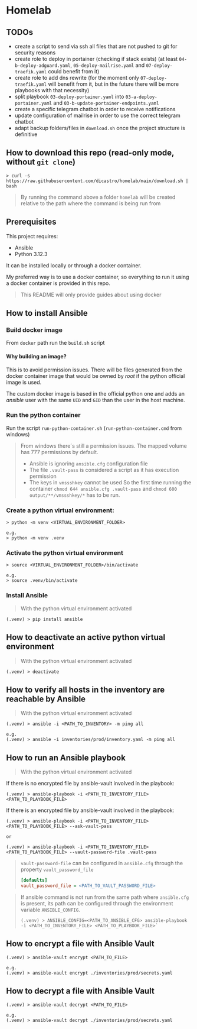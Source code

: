 # Homelab

## TODOs

- create a script to send via ssh all files that are not pushed to git for security reasons
- create role to deploy in portainer (checking if stack exists) (at least `04-b-deploy-adguard.yaml`, `05-deploy-mailrise.yaml` and `07-deploy-traefik.yaml` could benefit from it)
- create role to add dns rewrite (for the moment only `07-deploy-traefik.yaml` will benefit from it, but in the future there will be more playbooks with that necessity)
- split playbook `03-deploy-portainer.yaml` into `03-a-deploy-portainer.yaml` and `03-b-update-portainer-endpoints.yaml`
- create a specific telegram chatbot in order to receive notifications
- update configuration of mailrise in order to use the correct telegram chatbot
- adapt backup folders/files in `download.sh` once the project structure is definitive


## How to download this repo (read-only mode, without `git clone`)

```
> curl -s https://raw.githubusercontent.com/dicastro/homelab/main/download.sh | bash
```

> By running the command above a folder `homelab` will be created relative to the path where the command is being run from

## Prerequisites

This project requires:

- Ansible
- Python 3.12.3

It can be installed locally or through a docker container.

My preferred way is to use a docker container, so everything to run it using a docker container is provided in this repo.

> This README will only provide guides about using docker

## How to install Ansible

### Build docker image

From `docker` path run the `build.sh` script

#### Why building an image?

This is to avoid permission issues. There will be files generated from the docker container image that would be owned by *root* if the python official image is used.

The custom docker image is based in the official python one and adds an *ansible* user with the same `UID` and `GID` than the user in the host machine.

### Run the python container

Run the script `run-python-container.sh` (`run-python-container.cmd` from windows)

> From windows there´s still a permission issues. The mapped volume has 777 permissions by default.
>   - Ansible is ignoring `ansible.cfg` configuration file
>   - The file `.vault-pass` is considered a script as it has execution permission
>   - The keys in `vmssshkey` cannot be used
> So the first time running the container `chmod 644 ansible.cfg .vault-pass` and `chmod 600 output/**/vmssshkey/*` has to be run.

### Create a python virtual environment:

```
> python -m venv <VIRTUAL_ENVIRONMENT_FOLDER>

e.g.
> python -m venv .venv
```

### Activate the python virtual environment

```
> source <VIRTUAL_ENVIRONMENT_FOLDER>/bin/activate

e.g.
> source .venv/bin/activate
```

### Install Ansible

> With the python virtual environment activated

```
(.venv) > pip install ansible
```

## How to deactivate an active python virtual environment

> With the python virtual environment activated

```
(.venv) > deactivate
```

## How to verify all hosts in the inventory are reachable by Ansible

> With the python virtual environment activated

```
(.venv) > ansible -i <PATH_TO_INVENTORY> -m ping all

e.g.
(.venv) > ansible -i inventories/prod/inventory.yaml -m ping all
```

## How to run an Ansible playbook

> With the python virtual environment activated

If there is no encrypted file by ansible-vault involved in the playbook:

```
(.venv) > ansible-playbook -i <PATH_TO_INVENTORY_FILE> <PATH_TO_PLAYBOOK_FILE>
```

If there is an encrypted file by ansible-vault involved in the playbook:

```
(.venv) > ansible-playbook -i <PATH_TO_INVENTORY_FILE> <PATH_TO_PLAYBOOK_FILE> --ask-vault-pass

or

(.venv) > ansible-playbook -i <PATH_TO_INVENTORY_FILE> <PATH_TO_PLAYBOOK_FILE> --vault-password-file .vault-pass
```

> `vault-password-file` can be configured in `ansible.cfg` through the property `vault_password_file`
> ```ini
> [defaults]
> vault_password_file = <PATH_TO_VAULT_PASSWORD_FILE>
> ```

> If ansible command is not run from the same path where `ansible.cfg` is present, its path can be configured through the environment variable `ANSIBLE_CONFIG`.
> ```
> (.venv) > ANSIBLE_CONFIG=<PATH_TO_ANSIBLE_CFG> ansible-playbook -i <PATH_TO_INVENTORY_FILE> <PATH_TO_PLAYBOOK_FILE>`
> ```

## How to encrypt a file with Ansible Vault

```
(.venv) > ansible-vault encrypt <PATH_TO_FILE>

e.g.
(.venv) > ansible-vault encrypt ./inventories/prod/secrets.yaml
```

## How to decrypt a file with Ansible Vault

```
(.venv) > ansible-vault decrypt <PATH_TO_FILE>

e.g.
(.venv) > ansible-vault decrypt ./inventories/prod/secrets.yaml
```

